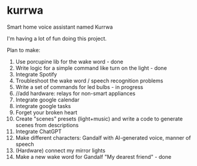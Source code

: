 # kurrwa
Smart home voice assistant named Kurrwa

I'm having a lot of fun doing this project. 

Plan to make:
1. Use porcupine lib for the wake word - done
2. Write logic for a simple command like turn on the light - done
3. Integrate Spotify
4. Troubleshoot the wake word / speech recognition problems
5. Write a set of commands for led bulbs - in progress
6. //add hardware: relays for non-smart appliances
7. Integrate google calendar
8. integrate google tasks
9. Forget your broken heart
10. Create "scenes" presets (light+music) and write a code to generate scenes from descriptions
11. Integrate ChatGPT
12. Make different characters: Gandalf with AI-generated voice, manner of speech
13. (Hardware) connect my mirror lights
14. Make a new wake word for Gandalf "My dearest friend" - done
    
